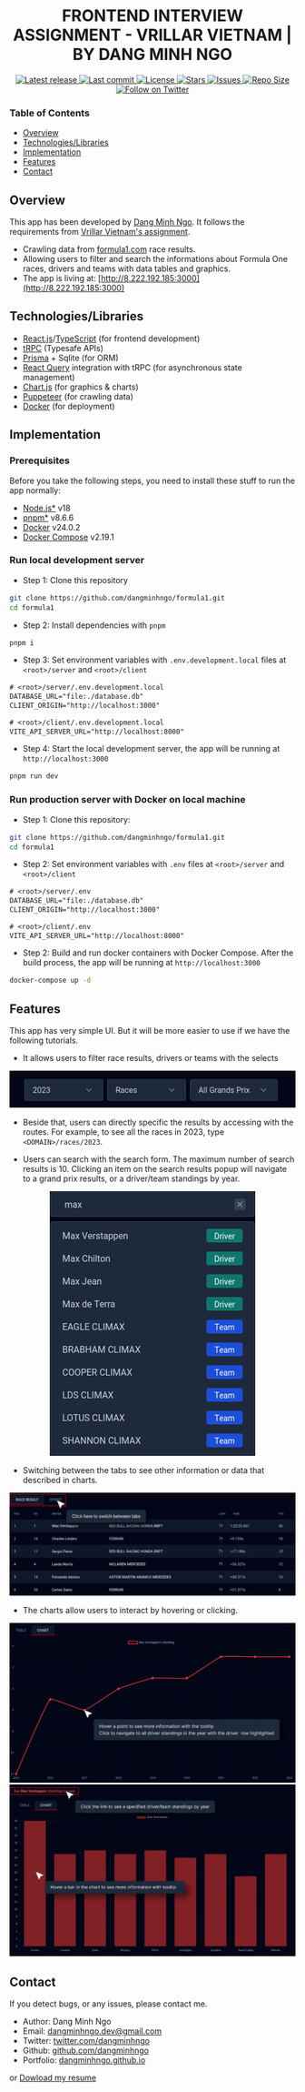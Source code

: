 <h1 align="center">FRONTEND INTERVIEW ASSIGNMENT - VRILLAR VIETNAM | BY DANG MINH NGO</h1>

<div align="center">
    <a href="https://github.com/dangminhngo/formula1/releases/latest">
      <img alt="Latest release" src="https://img.shields.io/github/v/release/dangminhngo/formula1?style=for-the-badge&logo=starship&color=C9CBFF&logoColor=D9E0EE&labelColor=302D41&include_prerelease&sort=semver" />
    </a>
    <a href="https://github.com/dangminhngo/formula1/pulse">
      <img alt="Last commit" src="https://img.shields.io/github/last-commit/dangminhngo/formula1?style=for-the-badge&logo=starship&color=8bd5ca&logoColor=D9E0EE&labelColor=302D41"/>
    </a>
    <a href="https://github.com/dangminhngo/formula1/blob/main/LICENSE">
      <img alt="License" src="https://img.shields.io/github/license/dangminhngo/formula1?style=for-the-badge&logo=starship&color=ee999f&logoColor=D9E0EE&labelColor=302D41" />
    </a>
    <a href="https://github.com/dangminhngo/formula1/stargazers">
      <img alt="Stars" src="https://img.shields.io/github/stars/dangminhngo/formula1?style=for-the-badge&logo=starship&color=c69ff5&logoColor=D9E0EE&labelColor=302D41" />
    </a>
    <a href="https://github.com/dangminhngo/formula1/issues">
      <img alt="Issues" src="https://img.shields.io/github/issues/dangminhngo/formula1?style=for-the-badge&logo=bilibili&color=F5E0DC&logoColor=D9E0EE&labelColor=302D41" />
    </a>
    <a href="https://github.com/dangminhngo/formula1">
      <img alt="Repo Size" src="https://img.shields.io/github/repo-size/dangminhngo/formula1?color=%23DDB6F2&label=SIZE&logo=codesandbox&style=for-the-badge&logoColor=D9E0EE&labelColor=302D41" />
    </a>
    <a href="https://twitter.com/intent/follow?screen_name=dangminhngo">
      <img alt="Follow on Twitter" src="https://img.shields.io/twitter/follow/dangminhngo?style=for-the-badge&logo=twitter&color=8aadf3&logoColor=D9E0EE&labelColor=302D41" />
    </a>
</div>

### Table of Contents

- [Overview](#overview)
- [Technologies/Libraries](#technologieslibraries)
- [Implementation](#implementation)
- [Features](#features)
- [Contact](#contact)

## Overview

This app has been developed by [Dang Minh Ngo](https://dangminhngo.github.io). It follows the requirements from [Vrillar Vietnam's assignment](https://github.com/dangminhngo/formula1/assets/ASSIGNMENT.md).

- Crawling data from [formula1.com](https://formula1.com/en) race results.
- Allowing users to filter and search the informations about Formula One races, drivers and teams with data tables and graphics.
- The app is living at: [http://8.222.192.185:3000](http://8.222.192.185:3000)

## Technologies/Libraries

- [React.js](https://react.dev)/[TypeScript](https://typescriptlang.org) (for frontend development)
- [tRPC](https://trpc.io) (Typesafe APIs)
- [Prisma](https://www.prisma.io) + Sqlite (for ORM)
- [React Query](https://tanstack.com/query/latest) integration with tRPC (for asynchronous state management)
- [Chart.js](https://www.chartjs.org) (for graphics & charts)
- [Puppeteer](https://pptr.dev) (for crawling data)
- [Docker](https://www.docker.com) (for deployment)

## Implementation

### Prerequisites

Before you take the following steps, you need to install these stuff to run the app normally:

- [Node.js\*](https://nodejs.org/en) v18
- [pnpm\*](https://pnpm.io) v8.6.6
- [Docker](https://www.docker.com/) v24.0.2
- [Docker Compose](https://docs.docker.com/compose/) v2.19.1

### Run local development server

- Step 1: Clone this repository

```bash
git clone https://github.com/dangminhngo/formula1.git
cd formula1
```

- Step 2: Install dependencies with `pnpm`

```bash
pnpm i
```

- Step 3: Set environment variables with `.env.development.local` files at `<root>/server` and `<root>/client`

```
# <root>/server/.env.development.local
DATABASE_URL="file:./database.db"
CLIENT_ORIGIN="http://localhost:3000"
```

```
# <root>/client/.env.development.local
VITE_API_SERVER_URL="http://localhost:8000"
```

- Step 4: Start the local development server, the app will be running at `http://localhost:3000`

```bash
pnpm run dev
```

### Run production server with Docker on local machine

- Step 1: Clone this repository:

```bash
git clone https://github.com/dangminhngo/formula1.git
cd formula1
```

- Step 2: Set environment variables with `.env` files at `<root>/server` and `<root>/client`

```
# <root>/server/.env
DATABASE_URL="file:./database.db"
CLIENT_ORIGIN="http://localhost:3000"
```

```
# <root>/client/.env
VITE_API_SERVER_URL="http://localhost:8000"
```

- Step 2: Build and run docker containers with Docker Compose. After the build process, the app will be running at `http://localhost:3000`

```bash
docker-compose up -d
```

## Features

This app has very simple UI. But it will be more easier to use if we have the following tutorials.

- It allows users to filter race results, drivers or teams with the selects

<div align="center">
  <img src="https://github.com/dangminhngo/formula1/blob/main/docs/media/filter.png" />
</div>

- Beside that, users can directly specific the results by accessing with the routes. For example, to see all the races in 2023, type `<DOMAIN>/races/2023`.

- Users can search with the search form. The maximum number of search results is 10. Clicking an item on the search results popup will navigate to a grand prix results, or a driver/team standings by year.

<div align="center">
  <img src="https://github.com/dangminhngo/formula1/blob/main/docs/media/search.png" />
</div>

- Switching between the tabs to see other information or data that described in charts.

<div align="center">
  <img src="https://github.com/dangminhngo/formula1/blob/main/docs/media/tabs.png" />
</div>

- The charts allow users to interact by hovering or clicking.

<div align="center">
  <img src="https://github.com/dangminhngo/formula1/blob/main/docs/media/line-charts.png" />
</div>

<div align="center">
  <img src="https://github.com/dangminhngo/formula1/blob/main/docs/media/bar-charts.png" />
</div>

## Contact

If you detect bugs, or any issues, please contact me.

- Author: Dang Minh Ngo
- Email: dangminhngo.dev@gmail.com
- Twitter: [twitter.com/dangminhngo](https://twitter.com/dangminhngo)
- Github: [github.com/dangminhngo](https://github.com/dangminhngo)
- Portfolio: [dangminhngo.github.io](https://dangminhngo.github.io)

or [Dowload my resume](https://drive.google.com/file/d/1hoJ60VJZkSfF02vKdIY8FqJ_dx1ugREa/view?usp=drive_link)
